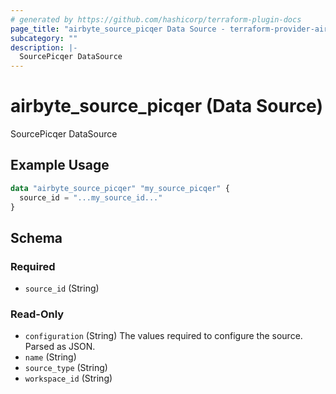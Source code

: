```yaml
---
# generated by https://github.com/hashicorp/terraform-plugin-docs
page_title: "airbyte_source_picqer Data Source - terraform-provider-airbyte"
subcategory: ""
description: |-
  SourcePicqer DataSource
---
```


# airbyte_source_picqer (Data Source)

SourcePicqer DataSource

## Example Usage

```terraform
data "airbyte_source_picqer" "my_source_picqer" {
  source_id = "...my_source_id..."
}
```

<!-- schema generated by tfplugindocs -->
## Schema

### Required

- `source_id` (String)

### Read-Only

- `configuration` (String) The values required to configure the source. Parsed as JSON.
- `name` (String)
- `source_type` (String)
- `workspace_id` (String)
